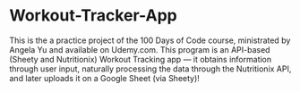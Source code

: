 # Workout-Tracker-App
This is the a practice project of the 100 Days of Code course, ministrated by Angela Yu and available on Udemy.com. This program is an API-based (Sheety and Nutritionix) Workout Tracking app — it obtains information through user input, naturally processing the data through the Nutritionix API, and later uploads it on a Google Sheet (via Sheety)!
